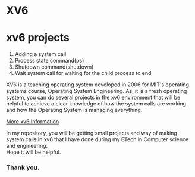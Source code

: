 # XV6
<h1>xv6 projects</h1>
<ol>
  <li> Adding a system call</li>
  <li> Process state command(ps)</li>
  <li> Shutdown command(shutdown)</li>
  <li> Wait system call for waiting for the child process to end</li>
</ol>

<p>
XV6 is a teaching operating system developed in 2006 for MIT's operating systems course, Operating System Engineering. As, it is a fresh operating system, you can do several projects in the xv6 environment that will be helpful to achieve a clear knowledge of how the system calls are working and how the Operating System is managing everything.</p>
<a href = "https://pdos.csail.mit.edu/6.828/2012/xv6.html"> More xv6 Information </a>
<p>In my repository, you will be getting small projects and way of making system calls in xv6 that I have done during my BTech in Computer science and engineering.<br>
Hope it will be helpful.</p>
<h3>Thank you.</h3>


